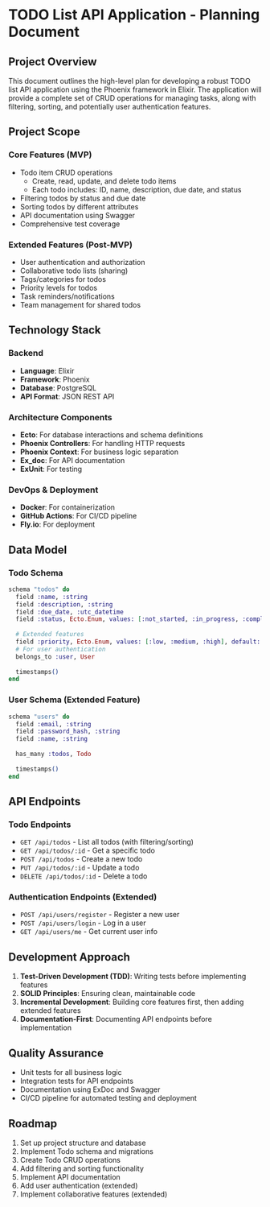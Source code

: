 # TODO List API Application - Planning Document

## Project Overview
This document outlines the high-level plan for developing a robust TODO list API application using the Phoenix framework in Elixir. The application will provide a complete set of CRUD operations for managing tasks, along with filtering, sorting, and potentially user authentication features.

## Project Scope

### Core Features (MVP)
- Todo item CRUD operations
  - Create, read, update, and delete todo items
  - Each todo includes: ID, name, description, due date, and status
- Filtering todos by status and due date
- Sorting todos by different attributes
- API documentation using Swagger
- Comprehensive test coverage

### Extended Features (Post-MVP)
- User authentication and authorization
- Collaborative todo lists (sharing)
- Tags/categories for todos
- Priority levels for todos
- Task reminders/notifications
- Team management for shared todos

## Technology Stack

### Backend
- **Language**: Elixir
- **Framework**: Phoenix
- **Database**: PostgreSQL
- **API Format**: JSON REST API

### Architecture Components
- **Ecto**: For database interactions and schema definitions
- **Phoenix Controllers**: For handling HTTP requests
- **Phoenix Context**: For business logic separation
- **Ex_doc**: For API documentation
- **ExUnit**: For testing

### DevOps & Deployment
- **Docker**: For containerization
- **GitHub Actions**: For CI/CD pipeline
- **Fly.io**: For deployment

## Data Model

### Todo Schema
```elixir
schema "todos" do
  field :name, :string
  field :description, :string
  field :due_date, :utc_datetime
  field :status, Ecto.Enum, values: [:not_started, :in_progress, :completed]
  
  # Extended features
  field :priority, Ecto.Enum, values: [:low, :medium, :high], default: :medium
  # For user authentication
  belongs_to :user, User
  
  timestamps()
end
```

### User Schema (Extended Feature)
```elixir
schema "users" do
  field :email, :string
  field :password_hash, :string
  field :name, :string
  
  has_many :todos, Todo
  
  timestamps()
end
```

## API Endpoints

### Todo Endpoints
- `GET /api/todos` - List all todos (with filtering/sorting)
- `GET /api/todos/:id` - Get a specific todo
- `POST /api/todos` - Create a new todo
- `PUT /api/todos/:id` - Update a todo
- `DELETE /api/todos/:id` - Delete a todo

### Authentication Endpoints (Extended)
- `POST /api/users/register` - Register a new user
- `POST /api/users/login` - Log in a user
- `GET /api/users/me` - Get current user info

## Development Approach
1. **Test-Driven Development (TDD)**: Writing tests before implementing features
2. **SOLID Principles**: Ensuring clean, maintainable code
3. **Incremental Development**: Building core features first, then adding extended features
4. **Documentation-First**: Documenting API endpoints before implementation

## Quality Assurance
- Unit tests for all business logic
- Integration tests for API endpoints
- Documentation using ExDoc and Swagger
- CI/CD pipeline for automated testing and deployment

## Roadmap
1. Set up project structure and database
2. Implement Todo schema and migrations
3. Create Todo CRUD operations
4. Add filtering and sorting functionality
5. Implement API documentation
6. Add user authentication (extended)
7. Implement collaborative features (extended) 